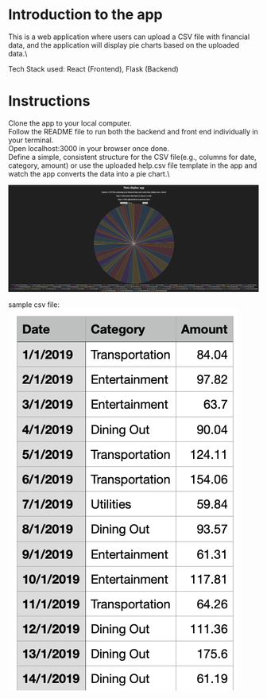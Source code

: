 # Introduction to the app
This is a web application where users can upload a CSV file with financial data, and the application will display pie charts based on the uploaded data.\

Tech Stack used: React (Frontend), Flask (Backend)

# Instructions
Clone the app to your local computer.\
Follow the README file to run both the backend and front end individually in your terminal.\
Open localhost:3000 in your browser once done.\
Define a simple, consistent structure for the CSV file(e.g., columns for date, category, amount) or use the uploaded help.csv file template in the app and watch the app converts the data into a pie chart.\

![alt text](screenshot.png)

sample csv file:\
![alt text](chart.png)

